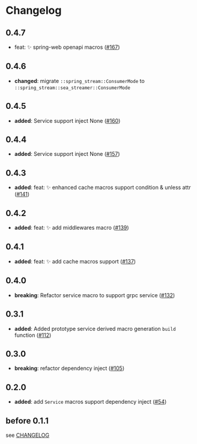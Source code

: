 # Changelog

## 0.4.7

- feat: ✨ spring-web openapi macros ([#167])

[#167]: https://github.com/spring-rs/spring-rs/pull/167

## 0.4.6

- **changed**: migrate `::spring_stream::ConsumerMode` to `::spring_stream::sea_streamer::ConsumerMode`

## 0.4.5

- **added**: Service support inject None ([#160])

[#160]: https://github.com/spring-rs/spring-rs/pull/160

## 0.4.4

- **added**: Service support inject None ([#157])

[#157]: https://github.com/spring-rs/spring-rs/pull/157

## 0.4.3

- **added**: feat: ✨ enhanced cache macros support condition & unless attr ([#141])

[#141]: https://github.com/spring-rs/spring-rs/pull/141

## 0.4.2

- **added**: feat: ✨ add middlewares macro ([#139])

[#139]: https://github.com/spring-rs/spring-rs/pull/139

## 0.4.1

- **added**: feat: ✨ add cache macros support ([#137])

[#137]: https://github.com/spring-rs/spring-rs/pull/137

## 0.4.0

- **breaking**: Refactor service macro to support grpc service ([#132])

[#132]: https://github.com/spring-rs/spring-rs/pull/132

## 0.3.1

- **added**: Added prototype service derived macro generation `build` function ([#112])

[#112]: https://github.com/spring-rs/spring-rs/pull/112

## 0.3.0

- **breaking**: refactor dependency inject ([#105])

[#105]: https://github.com/spring-rs/spring-rs/pull/105

## 0.2.0

- **added**: add `Service` macros support dependency inject ([#54])

[#54]: https://github.com/spring-rs/spring-rs/pull/54

## before 0.1.1

see [CHANGELOG](../CHANGELOG.md)